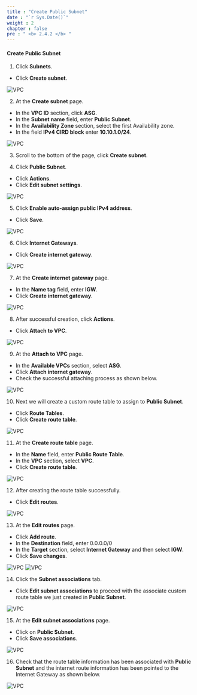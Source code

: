 ```yaml
---
title : "Create Public Subnet"
date : "`r Sys.Date()`"
weight : 2
chapter : false
pre : " <b> 2.4.2 </b> "
---
```


#### Create Public Subnet

1. Click **Subnets**.
  + Click **Create subnet**.

![VPC](/images/2.prerequisite/003-createsubnet.png)

2. At the **Create subnet** page.
  + In the **VPC ID** section, click **ASG**.
  + In the **Subnet name** field, enter **Public Subnet**.
  + In the **Availability Zone** section, select the first Availability zone.
  + In the field **IPv4 CIRD block** enter **10.10.1.0/24**.

![VPC](/images/2.prerequisite/004-createsubnet.png)

3. Scroll to the bottom of the page, click **Create subnet**.

4. Click **Public Subnet**.
  + Click **Actions**.
  + Click **Edit subnet settings**.

![VPC](/images/2.prerequisite/005-createsubnet.png)

5. Click **Enable auto-assign public IPv4 address**.
  + Click **Save**.

![VPC](/images/2.prerequisite/006-createsubnet.png)

6. Click **Internet Gateways**.
  + Click **Create internet gateway**.
  
![VPC](/images/2.prerequisite/007-createigw.png)

7. At the **Create internet gateway** page.
  + In the **Name tag** field, enter **IGW**.
  + Click **Create internet gateway**.
  
![VPC](/images/2.prerequisite/008-createigw.png)

8. After successful creation, click **Actions**.
  + Click **Attach to VPC**.
 
![VPC](/images/2.prerequisite/009-createigw.png)

9. At the **Attach to VPC** page.
  + In the **Available VPCs** section, select **ASG**.
  + Click **Attach internet gateway**.
  + Check the successful attaching process as shown below.

![VPC](/images/2.prerequisite/010-createigw.png)

10. Next we will create a custom route table to assign to **Public Subnet**.
  + Click **Route Tables**.
  + Click **Create route table**.

![VPC](/images/2.prerequisite/011-creatertb.png)

11. At the **Create route table** page.
  + In the **Name** field, enter **Public Route Table**.
  + In the **VPC** section, select **VPC**.
  + Click **Create route table**.

![VPC](/images/2.prerequisite/012-creatertb.png)

12. After creating the route table successfully.
  + Click **Edit routes**.
  
![VPC](/images/2.prerequisite/013-creatertb.png)

13. At the **Edit routes** page.
  + Click **Add route**.
  + In the **Destination** field, enter 0.0.0.0/0
  + In the **Target** section, select **Internet Gateway** and then select **IGW**.
  + Click **Save changes**.

![VPC](/images/2.prerequisite/014-creatertb.png)
![VPC](/images/2.prerequisite/015-creatertb.png)

14. Click the **Subnet associations** tab.
  + Click **Edit subnet associations** to proceed with the associate custom route table we just created in **Public Subnet**.


![VPC](/images/2.prerequisite/016-creatertb.png)

15. At the **Edit subnet associations** page.
  + Click on **Public Subnet**.
  + Click **Save associations**.

![VPC](/images/2.prerequisite/017-creatertb.png)

16. Check that the route table information has been associated with **Public Subnet** and the internet route information has been pointed to the Internet Gateway as shown below.

![VPC](/images/2.prerequisite/018-creatertb.png)